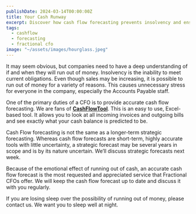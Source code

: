 ```yaml
---
publishDate: 2024-03-14T00:00:00Z
title: Your Cash Runway
excerpt: Discover how cash flow forecasting prevents insolvency and ensures financial stability. Learn about how a Fractional CFO can help manage short-term cash flow.
tags:
  - cashflow
  - forecasting
  - fractional cfo
image: "~/assets/images/hourglass.jpeg"
---
```


It may seem obvious, but companies need to have a deep understanding of if and when they will run out of money.  Insolvency is the inability to meet current obligations.  Even though sales may be increasing, it is possible to run out of money for a variety of reasons.   This causes unnecessary stress for everyone in the company, especially the Accounts Payable staff.

One of the primary duties of a CFO is to provide accurate cash flow forecasting.   We are fans of [**CashFlowTool**](https://www.cashflowtool.com/).  This is an easy to use, Excel-based tool.   It allows you to look at all incoming invoices and outgoing bills and see exactly what your cash balance is predicted to be.

Cash Flow forecasting is not the same as a longer-term strategic forecasting.  Whereas cash flow forecasts are short-term, highly accurate tools with little uncertainty, a strategic forecast may be several years in scope and is by its nature uncertain.   We’ll discuss strategic forecasts next week.

Because of the emotional effect of running out of cash, an accurate cash flow forecast is the most requested and appreciated service that Fractional CFOs offer.   We will keep the cash flow forecast up to date and discuss it with you regularly.

If you are losing sleep over the possibility of running out of money, please contact us.  We want you to sleep well at night.
